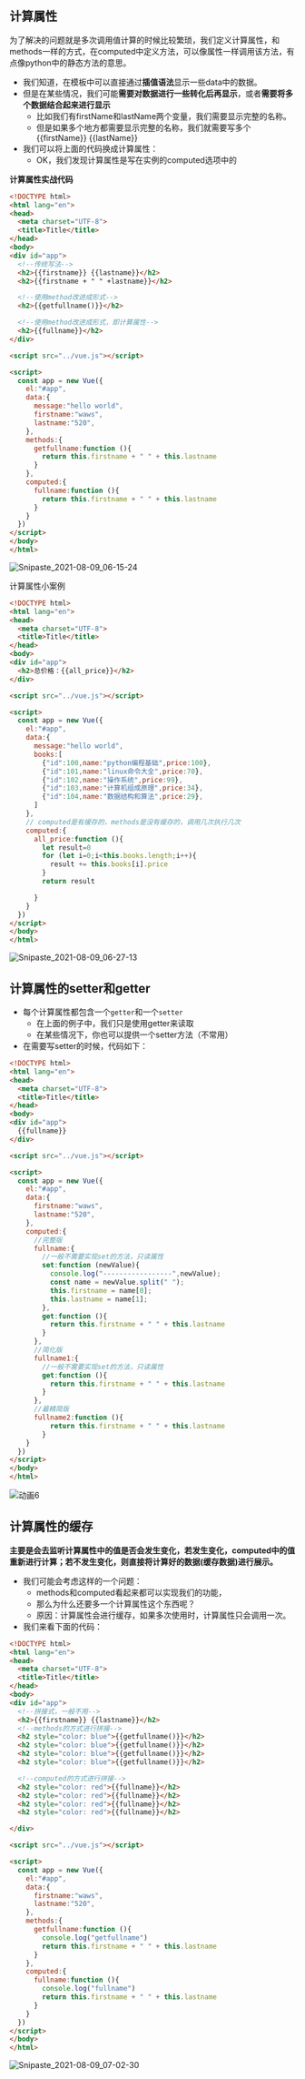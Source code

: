 ## 计算属性

为了解决的问题就是多次调用值计算的时候比较繁琐，我们定义计算属性，和methods一样的方式，在computed中定义方法，可以像属性一样调用该方法，有点像python中的静态方法的意思。

- 我们知道，在模板中可以直接通过**插值语法**显示一些data中的数据。
- 但是在某些情况，我们可能**需要对数据进行一些转化后再显示**，或者**需要将多个数据结合起来进行显示**
  - 比如我们有firstName和lastName两个变量，我们需要显示完整的名称。
  - 但是如果多个地方都需要显示完整的名称，我们就需要写多个{{firstName}} {{lastName}}
- 我们可以将上面的代码换成计算属性：
  - OK，我们发现计算属性是写在实例的computed选项中的

**计算属性实战代码**

```html
<!DOCTYPE html>
<html lang="en">
<head>
  <meta charset="UTF-8">
  <title>Title</title>
</head>
<body>
<div id="app">
  <!--传统写法-->
  <h2>{{firstname}} {{lastname}}</h2>
  <h2>{{firstname + " " +lastname}}</h2>

  <!--使用method改进成形式-->
  <h2>{{getfullname()}}</h2>

  <!--使用method改进成形式，即计算属性-->
  <h2>{{fullname}}</h2>
</div>

<script src="../vue.js"></script>

<script>
  const app = new Vue({
    el:"#app",
    data:{
      message:"hello world",
      firstname:"waws",
      lastname:"520",
    },
    methods:{
      getfullname:function (){
        return this.firstname + " " + this.lastname
      }
    },
    computed:{
      fullname:function (){
        return this.firstname + " " + this.lastname
      }
    }
  })
</script>
</body>
</html>
```

![Snipaste_2021-08-09_06-15-24](image\Snipaste_2021-08-09_06-15-24.png)

计算属性小案例

```html
<!DOCTYPE html>
<html lang="en">
<head>
  <meta charset="UTF-8">
  <title>Title</title>
</head>
<body>
<div id="app">
  <h2>总价格：{{all_price}}</h2>
</div>

<script src="../vue.js"></script>

<script>
  const app = new Vue({
    el:"#app",
    data:{
      message:"hello world",
      books:[
        {"id":100,name:"python编程基础",price:100},
        {"id":101,name:"linux命令大全",price:70},
        {"id":102,name:"操作系统",price:99},
        {"id":103,name:"计算机组成原理",price:34},
        {"id":104,name:"数据结构和算法",price:29},
      ]
    },
    // computed是有缓存的，methods是没有缓存的，调用几次执行几次
    computed:{
      all_price:function (){
        let result=0
        for (let i=0;i<this.books.length;i++){
          result += this.books[i].price
        }
        return result

      }
    }
  })
</script>
</body>
</html>
```

![Snipaste_2021-08-09_06-27-13](image\Snipaste_2021-08-09_06-27-13.png)

## 计算属性的setter和getter

- 每个计算属性都包含一个`getter`和一个`setter`
  - 在上面的例子中，我们只是使用getter来读取
  - 在某些情况下，你也可以提供一个setter方法（不常用）
- 在需要写setter的时候，代码如下：

```html
<!DOCTYPE html>
<html lang="en">
<head>
  <meta charset="UTF-8">
  <title>Title</title>
</head>
<body>
<div id="app">
  {{fullname}}
</div>

<script src="../vue.js"></script>

<script>
  const app = new Vue({
    el:"#app",
    data:{
      firstname:"waws",
      lastname:"520",
    },
    computed:{
      //完整版
      fullname:{
        //一般不需要实现set的方法，只读属性
        set:function (newValue){
          console.log("-----------------",newValue);
          const name = newValue.split(" ");
          this.firstname = name[0];
          this.lastname = name[1];
        },
        get:function (){
          return this.firstname + " " + this.lastname
        }
      },
      //简化版
      fullname1:{
        //一般不需要实现set的方法，只读属性
        get:function (){
          return this.firstname + " " + this.lastname
        }
      },
      //最精简版
      fullname2:function (){
          return this.firstname + " " + this.lastname
        }
    }
  })
</script>
</body>
</html>
```

![动画6](image\动画6.gif)

## 计算属性的缓存

**主要是会去监听计算属性中的值是否会发生变化，若发生变化，computed中的值重新进行计算；若不发生变化，则直接将计算好的数据(缓存数据)进行展示。**

- 我们可能会考虑这样的一个问题：
  - methods和computed看起来都可以实现我们的功能，
  - 那么为什么还要多一个计算属性这个东西呢？
  - 原因：计算属性会进行缓存，如果多次使用时，计算属性只会调用一次。
- 我们来看下面的代码：

```html
<!DOCTYPE html>
<html lang="en">
<head>
  <meta charset="UTF-8">
  <title>Title</title>
</head>
<body>
<div id="app">
  <!--拼接式，一般不用-->
  <h2>{{firstname}} {{lastname}}</h2>
  <!--methods的方式进行拼接-->
  <h2 style="color: blue">{{getfullname()}}</h2>
  <h2 style="color: blue">{{getfullname()}}</h2>
  <h2 style="color: blue">{{getfullname()}}</h2>
  <h2 style="color: blue">{{getfullname()}}</h2>

  <!--computed的方式进行拼接-->
  <h2 style="color: red">{{fullname}}</h2>
  <h2 style="color: red">{{fullname}}</h2>
  <h2 style="color: red">{{fullname}}</h2>
  <h2 style="color: red">{{fullname}}</h2>

</div>

<script src="../vue.js"></script>

<script>
  const app = new Vue({
    el:"#app",
    data:{
      firstname:"waws",
      lastname:"520",
    },
    methods:{
      getfullname:function (){
        console.log("getfullname")
        return this.firstname + " " + this.lastname
      }
    },
    computed:{
      fullname:function (){
        console.log("fullname")
        return this.firstname + " " + this.lastname
      }
    }
  })
</script>
</body>
</html>
```

![Snipaste_2021-08-09_07-02-30](image\Snipaste_2021-08-09_07-02-30.png)